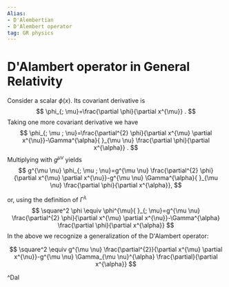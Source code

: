 ```yaml
---
Alias:
- D'Alembertian
- D'Alembert operator
tag: GR physics
---
```


# D'Alambert operator in General Relativity
Consider a scalar $\phi(x)$. Its covariant derivative is
$$
\phi_{; \mu}=\frac{\partial \phi}{\partial x^{\mu}} .
$$
Taking one more covariant derivative we have
$$
\phi_{; \mu ; \nu}=\frac{\partial^{2} \phi}{\partial x^{\mu} \partial x^{\nu}}-\Gamma^{\alpha}{ }_{\mu \nu} \frac{\partial \phi}{\partial x^{\alpha}} .
$$
Multiplying with $g^{\mu \nu}$ yields
$$
g^{\mu \nu} \phi_{; \mu ; \nu}=g^{\mu \nu} \frac{\partial^{2} \phi}{\partial x^{\mu} \partial x^{\nu}}-g^{\mu \nu} \Gamma^{\alpha}{ }_{\mu \nu} \frac{\partial \phi}{\partial x^{\alpha}},
$$

or, using the definition of $\Gamma^{\lambda}$
$$
\square^2 \phi \equiv \phi^{\mu}{ }_{; \mu}=g^{\mu \nu} \frac{\partial^{2} \phi}{\partial x^{\mu} \partial x^{\nu}}-\Gamma^{\alpha} \frac{\partial \phi}{\partial x^{\alpha}}
$$
In the above we recognize a generalization of the D'Alambert operator:

$$
\square^2 \equiv g^{\mu \nu} \frac{\partial^{2}}{\partial x^{\mu} \partial x^{\nu}}-g^{\mu \nu} \Gamma_{\mu \nu}^{\alpha} \frac{\partial}{\partial x^{\alpha}}
$$

^Dal

